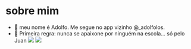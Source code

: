 # sobre mim
- 👋 meu nome é Adolfo. Me segue no app vizinho
@_adolfolos.
- 👀 Primeira regra: nunca se apaixone por ninguém na escola...
só pelo Juan
![](https://img.shields.io/badge/JavaScript-323330?style=for-the-badge&logo=javascript&logoColor=F7DF1E)
![](https://img.shields.io/badge/Scratch-4D97FF?style=for-the-badge&logo=Scratch&logoColor=white)

